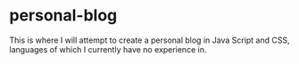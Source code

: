 # personal-blog

This is where I will attempt to create a personal blog in Java Script and CSS, languages of which I currently have no experience in.
